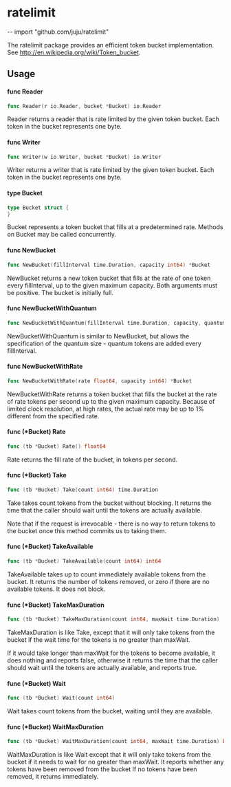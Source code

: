 # ratelimit

--
import "github.com/juju/ratelimit"

The ratelimit package provides an efficient token bucket implementation. See
http://en.wikipedia.org/wiki/Token_bucket.

## Usage

#### func Reader

```go
func Reader(r io.Reader, bucket *Bucket) io.Reader
```

Reader returns a reader that is rate limited by the given token bucket. Each
token in the bucket represents one byte.

#### func Writer

```go
func Writer(w io.Writer, bucket *Bucket) io.Writer
```

Writer returns a writer that is rate limited by the given token bucket. Each
token in the bucket represents one byte.

#### type Bucket

```go
type Bucket struct {
}
```

Bucket represents a token bucket that fills at a predetermined rate. Methods on
Bucket may be called concurrently.

#### func NewBucket

```go
func NewBucket(fillInterval time.Duration, capacity int64) *Bucket
```

NewBucket returns a new token bucket that fills at the rate of one token every
fillInterval, up to the given maximum capacity. Both arguments must be positive.
The bucket is initially full.

#### func NewBucketWithQuantum

```go
func NewBucketWithQuantum(fillInterval time.Duration, capacity, quantum int64) *Bucket
```

NewBucketWithQuantum is similar to NewBucket, but allows the specification of
the quantum size - quantum tokens are added every fillInterval.

#### func NewBucketWithRate

```go
func NewBucketWithRate(rate float64, capacity int64) *Bucket
```

NewBucketWithRate returns a token bucket that fills the bucket at the rate of
rate tokens per second up to the given maximum capacity. Because of limited
clock resolution, at high rates, the actual rate may be up to 1% different from
the specified rate.

#### func (\*Bucket) Rate

```go
func (tb *Bucket) Rate() float64
```

Rate returns the fill rate of the bucket, in tokens per second.

#### func (\*Bucket) Take

```go
func (tb *Bucket) Take(count int64) time.Duration
```

Take takes count tokens from the bucket without blocking. It returns the time
that the caller should wait until the tokens are actually available.

Note that if the request is irrevocable - there is no way to return tokens to
the bucket once this method commits us to taking them.

#### func (\*Bucket) TakeAvailable

```go
func (tb *Bucket) TakeAvailable(count int64) int64
```

TakeAvailable takes up to count immediately available tokens from the bucket. It
returns the number of tokens removed, or zero if there are no available tokens.
It does not block.

#### func (\*Bucket) TakeMaxDuration

```go
func (tb *Bucket) TakeMaxDuration(count int64, maxWait time.Duration) (time.Duration, bool)
```

TakeMaxDuration is like Take, except that it will only take tokens from the
bucket if the wait time for the tokens is no greater than maxWait.

If it would take longer than maxWait for the tokens to become available, it does
nothing and reports false, otherwise it returns the time that the caller should
wait until the tokens are actually available, and reports true.

#### func (\*Bucket) Wait

```go
func (tb *Bucket) Wait(count int64)
```

Wait takes count tokens from the bucket, waiting until they are available.

#### func (\*Bucket) WaitMaxDuration

```go
func (tb *Bucket) WaitMaxDuration(count int64, maxWait time.Duration) bool
```

WaitMaxDuration is like Wait except that it will only take tokens from the
bucket if it needs to wait for no greater than maxWait. It reports whether any
tokens have been removed from the bucket If no tokens have been removed, it
returns immediately.
